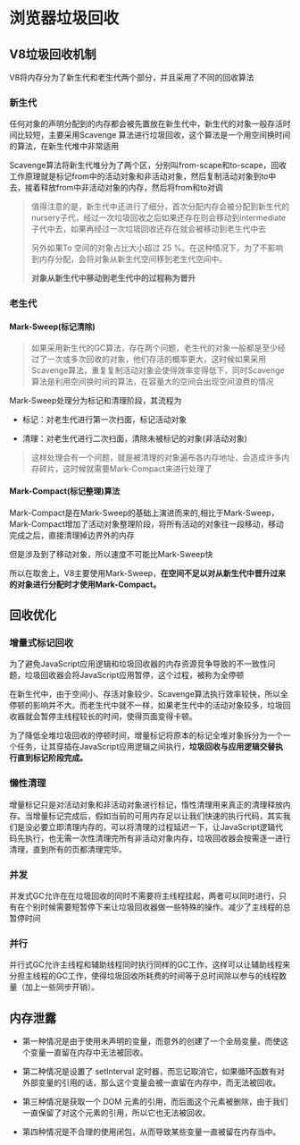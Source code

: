 # 浏览器垃圾回收

## V8垃圾回收机制

V8将内存分为了新生代和老生代两个部分，并且采用了不同的回收算法

### 新生代

任何对象的声明分配到的内存都会被先置放在新生代中，新生代的对象一般存活时间比较短，主要采用Scavenge 算法进行垃圾回收，这个算法是一个用空间换时间的算法，在新生代堆中非常适用

Scavenge算法将新生代堆分为了两个区，分别叫from-scape和to-scape，回收工作原理就是标记from中的活动对象和非活动对象，然后复制活动对象到to中去，接着释放from中非活动对象的内存，然后将from和to对调

>   值得注意的是，新生代中还进行了细分，首次分配内存会被分配到新生代的nursery子代，经过一次垃圾回收之后如果还存在则会移动到intermediate子代中去，如果再经过一次垃圾回收还存在就会被移动到老生代中去
>
>   另外如果To 空间的对象占比大小超过 25 %。在这种情况下，为了不影响到内存分配，会将对象从新生代空间移到老生代空间中。
>
>   **对象从新生代中移动到老生代中的过程称为晋升**

### 老生代

#### Mark-Sweep(标记清除)

>   如果采用新生代的GC算法，存在两个问题，老生代的对象一般都是至少经过了一次或多次回收的对象，他们存活的概率更大，这时候如果采用Scavenge算法，重复复制活动对象会使得效率变得低下，同时Scavenge算法是利用空间换时间的算法，在容量大的空间会出现空间浪费的情况

Mark-Sweep处理分为标记和清理阶段，其流程为

+   标记：对老生代进行第一次扫面，标记活动对象

+   清理：对老生代进行二次扫面，清除未被标记的对象(非活动对象)

>   这样处理会有一个问题，就是被清理的对象遍布各内存地址，会造成许多内存碎片，这时候就需要Mark-Compact来进行处理了

#### Mark-Compact(标记整理)算法

Mark-Compact是在Mark-Sweep的基础上演进而来的,相比于Mark-Sweep，Mark-Compact增加了活动对象整理阶段，将所有活动的对象往一段移动，移动完成之后，直接清理掉边界外的内存

但是涉及到了移动对象，所以速度不可能比Mark-Sweep快

所以在取舍上，V8主要使用Mark-Sweep，**在空间不足以对从新生代中晋升过来的对象进行分配时才使用Mark-Compact。**

## 回收优化

### 增量式标记回收

为了避免JavaScript应用逻辑和垃圾回收器的内存资源竞争导致的不一致性问题，垃圾回收器会将JavaScript应用暂停，这个过程，被称为全停顿

在新生代中，由于空间小、存活对象较少、Scavenge算法执行效率较快，所以全停顿的影响并不大。而老生代中就不一样，如果老生代中的活动对象较多，垃圾回收器就会暂停主线程较长的时间，使得页面变得卡顿。

为了降低全堆垃圾回收的停顿时间，增量标记将原本的标记全堆对象拆分为一个一个任务，让其穿插在JavaScript应用逻辑之间执行，**垃圾回收与应用逻辑交替执行直到标记阶段完成。**

###  懒性清理 

增量标记只是对活动对象和非活动对象进行标记，惰性清理用来真正的清理释放内存。当增量标记完成后，假如当前的可用内存足以让我们快速的执行代码，其实我们是没必要立即清理内存的，可以将清理的过程延迟一下，让JavaScript逻辑代码先执行，也无需一次性清理完所有非活动对象内存，垃圾回收器会按需逐一进行清理，直到所有的页都清理完毕。

### 并发

并发式GC允许在在垃圾回收的同时不需要将主线程挂起，两者可以同时进行，只有在个别时候需要短暂停下来让垃圾回收器做一些特殊的操作。减少了主线程的总暂停时间

### 并行

并行式GC允许主线程和辅助线程同时执行同样的GC工作，这样可以让辅助线程来分担主线程的GC工作，使得垃圾回收所耗费的时间等于总时间除以参与的线程数量（加上一些同步开销）。

## 内存泄露

+   第一种情况是由于使用未声明的变量，而意外的创建了一个全局变量，而使这个变量一直留在内存中无法被回收。

+   第二种情况是设置了 setInterval 定时器，而忘记取消它，如果循环函数有对外部变量的引用的话，那么这个变量会被一直留在内存中，而无法被回收。

+   第三种情况是获取一个 DOM 元素的引用，而后面这个元素被删除，由于我们一直保留了对这个元素的引用，所以它也无法被回收。

+   第四种情况是不合理的使用闭包，从而导致某些变量一直被留在内存当中。
